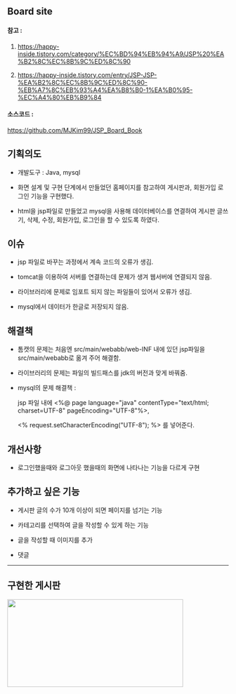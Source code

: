 ## Board site

#### 참고 : 


1. <https://happy-inside.tistory.com/category/%EC%BD%94%EB%94%A9/JSP%20%EA%B2%8C%EC%8B%9C%ED%8C%90>


2. <https://happy-inside.tistory.com/entry/JSP-JSP-%EA%B2%8C%EC%8B%9C%ED%8C%90-%EB%A7%8C%EB%93%A4%EA%B8%B0-1%EA%B0%95-%EC%A4%80%EB%B9%84>

#### 소스코드 :

<https://github.com/MJKim99/JSP_Board_Book>


## 기획의도


- 개발도구 : Java, mysql



- 화면 설계 및 구현 단계에서 만들었던 홈페이지를 참고하여 게시판과, 회원가입 로그인 기능을 구현했다.



- html을 jsp파일로 만들었고 mysql을 사용해 데이터베이스를 연결하여 게시판 글쓰기, 삭제, 수정, 회원가입, 로그인을 할 수 있도록 하였다.


## 이슈 


- jsp 파일로 바꾸는 과정에서 계속 코드의 오류가 생김.


- tomcat을 이용하여 서버를 연결하는데 문제가 생겨 웹서버에 연결되지 않음.


- 라이브러리에 문제로 임포트 되지 않는 파일들이 있어서 오류가 생김.


- mysql에서 데이터가 한글로 저장되지 않음.

## 해결책


- 톰캣의 문제는 처음엔 src/main/webabb/web-INF 내에 있던 jsp파일을 src/main/webabb로 옮겨 주어 해결함.


- 라이브러리의 문제는 파일의 빌드패스를 jdk의 버전과 맞게 바꿔줌.


- mysql의 문제 해결책 : 


	jsp 파일 내에 <%@ page language="java" contentType="text/html; charset=UTF-8" pageEncoding="UTF-8"%>,


	<% request.setCharacterEncoding("UTF-8"); %> 를 넣어준다.
	

## 개선사항


- 로그인했을때와 로그아웃 했을때의 화면에 나타나는 기능을 다르게 구현

 


## 추가하고 싶은 기능


- 게시판 글의 수가 10개 이상이 되면 페이지를 넘기는 기능


- 카테고리를 선택하여 글을 작성할 수 있게 하는 기능


- 글을 작성할 때 이미지를 추가


- 댓글

***


## 구현한 게시판


<img src="https://github.com/0qkrwldud1/boardsite/commit/4ff4f276b37296ce14f8af89d8c568c9fbfcd3f0.png" width="400" height="200"/>
